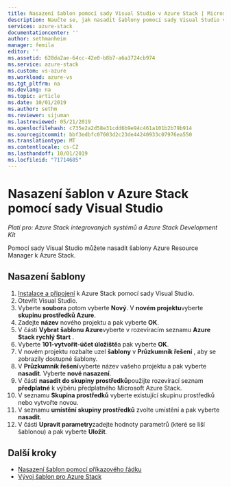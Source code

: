 ```yaml
---
title: Nasazení šablon pomocí sady Visual Studio v Azure Stack | Microsoft Docs
description: Naučte se, jak nasadit šablony pomocí sady Visual Studio v Azure Stack.
services: azure-stack
documentationcenter: ''
author: sethmanheim
manager: femila
editor: ''
ms.assetid: 628da2ae-64cc-42e0-b8b7-a6a3724cb974
ms.service: azure-stack
ms.custom: vs-azure
ms.workload: azure-vs
ms.tgt_pltfrm: na
ms.devlang: na
ms.topic: article
ms.date: 10/01/2019
ms.author: sethm
ms.reviewer: sijuman
ms.lastreviewed: 05/21/2019
ms.openlocfilehash: c735e2a2d58e31cdd6b9e94c461a101b2b79b914
ms.sourcegitcommit: bbf3edbfc07603d2c23de44240933c07976ea550
ms.translationtype: MT
ms.contentlocale: cs-CZ
ms.lasthandoff: 10/01/2019
ms.locfileid: "71714685"
---
```

# <a name="deploy-templates-in-azure-stack-using-visual-studio"></a>Nasazení šablon v Azure Stack pomocí sady Visual Studio

*Platí pro: Azure Stack integrovaných systémů a Azure Stack Development Kit*

Pomocí sady Visual Studio můžete nasadit šablony Azure Resource Manager k Azure Stack.

## <a name="to-deploy-a-template"></a>Nasazení šablony

1. [Instalace a připojení](azure-stack-install-visual-studio.md) k Azure Stack pomocí sady Visual Studio.
2. Otevřít Visual Studio.
3. Vyberte **soubor**a potom vyberte **Nový**. V **novém projektu**vyberte **skupinu prostředků Azure**.
4. Zadejte **název** nového projektu a pak vyberte **OK**.
5. V části **Vybrat šablonu Azure**vyberte v rozevíracím seznamu **Azure Stack rychlý Start** .
6. Vyberte **101-vytvořit-účet úložiště**a pak vyberte **OK**.
7. V novém projektu rozbalte uzel **šablony** v **Průzkumník řešení** , aby se zobrazily dostupné šablony.
8. V **Průzkumník řešení**vyberte název vašeho projektu a pak vyberte **nasadit**. Vyberte **nové nasazení**.
9. V části **nasadit do skupiny prostředků**použijte rozevírací seznam **předplatné** k výběru předplatného Microsoft Azure Stack.
10. V seznamu **Skupina prostředků** vyberte existující skupinu prostředků nebo vytvořte novou.
11. V seznamu **umístění skupiny prostředků** zvolte umístění a pak vyberte **nasadit**.
12. V části **Upravit parametry**zadejte hodnoty parametrů (které se liší šablonou) a pak vyberte **Uložit**.

## <a name="next-steps"></a>Další kroky

* [Nasazení šablon pomocí příkazového řádku](azure-stack-deploy-template-command-line.md)
* [Vývoj šablon pro Azure Stack](azure-stack-develop-templates.md)
